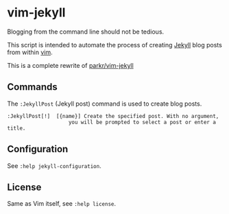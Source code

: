 # vim-jekyll

Blogging from the command line should not be tedious.

This script is intended to automate the process of creating
[Jekyll](http://jekyllrb.com/) blog posts from within
[vim](http://www.vim.org/).

This is a complete rewrite of
[parkr/vim-jekyll](https://github.com/parkr/vim-jekyll)

## Commands

The `:JekyllPost` (Jekyll post) command is used to create blog posts.

    :JekyllPost[!]  [{name}] Create the specified post. With no argument,
                        you will be prompted to select a post or enter a title.

## Configuration

See `:help jekyll-configuration`.

## License

Same as Vim itself, see `:help license`.
